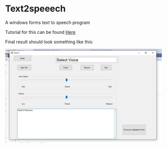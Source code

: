 # Text2speeech

A windows forms text to speech program

Tutorial for this can be found  [Here](https://www.google.com)

Final result should look something like this: 

![alt text](https://github.com/bigboybamo/Text2speeech/blob/main/TextToSpeech/images/text2speech.JPG)
